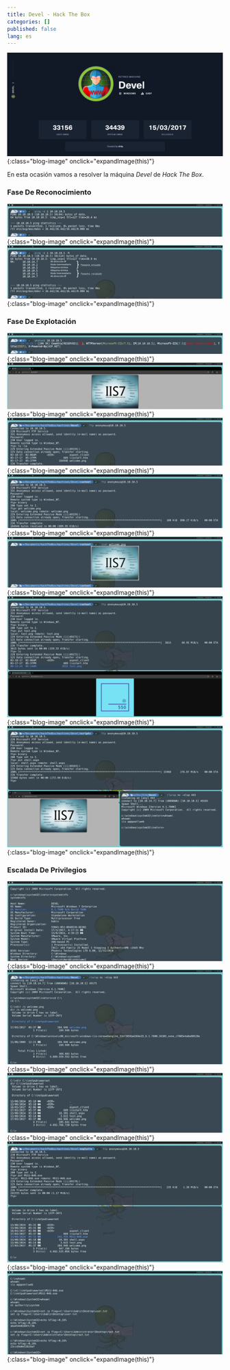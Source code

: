 ```yaml
---
title: Devel - Hack The Box
categories: []
published: false
lang: es
---
```


![Info Card](https://raw.githubusercontent.com/MateoNitro550/MateoNitro550.github.io/main/assets/2024-09-30-Devel-Hack-The-Box/1.png){:class="blog-image" onclick="expandImage(this)"}

En esta ocasión vamos a resolver la máquina _Devel_ de _Hack The Box_.

### [](#header-3)Fase De Reconocimiento

![2](https://raw.githubusercontent.com/MateoNitro550/MateoNitro550.github.io/main/assets/2024-09-30-Devel-Hack-The-Box/2.png){:class="blog-image" onclick="expandImage(this)"}
![3](https://raw.githubusercontent.com/MateoNitro550/MateoNitro550.github.io/main/assets/2024-09-30-Devel-Hack-The-Box/3a.png){:class="blog-image" onclick="expandImage(this)"}

### [](#header-3)Fase De Explotación

![4](https://raw.githubusercontent.com/MateoNitro550/MateoNitro550.github.io/main/assets/2024-09-30-Devel-Hack-The-Box/4.png){:class="blog-image" onclick="expandImage(this)"}
![5](https://raw.githubusercontent.com/MateoNitro550/MateoNitro550.github.io/main/assets/2024-09-30-Devel-Hack-The-Box/5.png){:class="blog-image" onclick="expandImage(this)"}
![6](https://raw.githubusercontent.com/MateoNitro550/MateoNitro550.github.io/main/assets/2024-09-30-Devel-Hack-The-Box/6.png){:class="blog-image" onclick="expandImage(this)"}
![7](https://raw.githubusercontent.com/MateoNitro550/MateoNitro550.github.io/main/assets/2024-09-30-Devel-Hack-The-Box/7.png){:class="blog-image" onclick="expandImage(this)"}
![8](https://raw.githubusercontent.com/MateoNitro550/MateoNitro550.github.io/main/assets/2024-09-30-Devel-Hack-The-Box/8.png){:class="blog-image" onclick="expandImage(this)"}
![9](https://raw.githubusercontent.com/MateoNitro550/MateoNitro550.github.io/main/assets/2024-09-30-Devel-Hack-The-Box/9.png){:class="blog-image" onclick="expandImage(this)"}
![10](https://raw.githubusercontent.com/MateoNitro550/MateoNitro550.github.io/main/assets/2024-09-30-Devel-Hack-The-Box/10.png){:class="blog-image" onclick="expandImage(this)"}

### [](#header-3)Escalada De Privilegios

![11](https://raw.githubusercontent.com/MateoNitro550/MateoNitro550.github.io/main/assets/2024-09-30-Devel-Hack-The-Box/11.png){:class="blog-image" onclick="expandImage(this)"}
![12](https://raw.githubusercontent.com/MateoNitro550/MateoNitro550.github.io/main/assets/2024-09-30-Devel-Hack-The-Box/12.png){:class="blog-image" onclick="expandImage(this)"}
![13](https://raw.githubusercontent.com/MateoNitro550/MateoNitro550.github.io/main/assets/2024-09-30-Devel-Hack-The-Box/13.png){:class="blog-image" onclick="expandImage(this)"}
![14](https://raw.githubusercontent.com/MateoNitro550/MateoNitro550.github.io/main/assets/2024-09-30-Devel-Hack-The-Box/14.png){:class="blog-image" onclick="expandImage(this)"}
![15](https://raw.githubusercontent.com/MateoNitro550/MateoNitro550.github.io/main/assets/2024-09-30-Devel-Hack-The-Box/15.png){:class="blog-image" onclick="expandImage(this)"}
